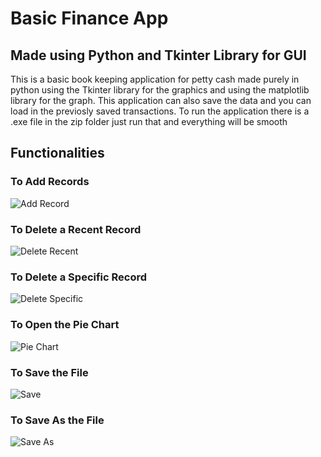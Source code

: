 # Basic Finance App
## Made using Python and Tkinter Library for GUI
This is a basic book keeping application for petty cash made purely in python using the Tkinter library for the graphics and using the matplotlib library for the graph. 
This application can also save the data and you can load in the previosly saved transactions.
To run the application there is a .exe file in the zip folder just run that and everything will be smooth
## Functionalities
### To Add Records
![Add Record](https://github.com/user-attachments/assets/335319f7-2747-4da0-9b20-1c09cc735dc0)
### To Delete a Recent Record
![Delete Recent](https://github.com/user-attachments/assets/c4060b2a-3e35-4d40-9e04-8766fb54a32f)
### To Delete a Specific Record
![Delete Specific](https://github.com/user-attachments/assets/6646a205-2374-472c-be60-9a8b595944f9)
### To Open the Pie Chart
![Pie Chart](https://github.com/user-attachments/assets/10120a42-2f19-48df-b6a6-75a33f87006b)
### To Save the File
![Save](https://github.com/user-attachments/assets/53dee52e-6896-4443-bb37-56147af5833d)
### To Save As the File
![Save As](https://github.com/user-attachments/assets/6a96f8f1-f52a-4bb9-92b4-35142914c3d1)
